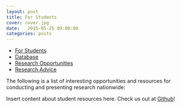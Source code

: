 ```yaml
---
layout: post
title: For Students
cover: cover.jpg
date:   2015-05-25 09:00:00
categories: posts
---
```


- [For Students](http://aura.hcura.org/for_students/)
- [Database](http://aura.hcura.org/database/)
- [Research Opportunities](http://aura.hcura.org/research_opportunities/)
- [Research Advice](http://aura.hcura.org/research_advice/)

The following is a list of interesting opportunities and resources for conducting and presenting research nationwide:

Insert content about student resources here.  Check us out at [Github](https://github.com/kraftp/aura_website)!


